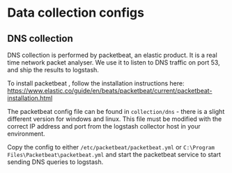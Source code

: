 # Data collection configs

## DNS collection

DNS collection is performed by packetbeat, an elastic product. It is a real time network packet analyser. We use it to listen to DNS traffic on port 53, and ship the results to logstash.

To install packetbeat , follow the installation instructions here: https://www.elastic.co/guide/en/beats/packetbeat/current/packetbeat-installation.html

The packetbeat config file can be found in `collection/dns` - there is a slight different version for windows and linux. This file must be modified with the correct IP address and port from the logstash collector host in your environment.

Copy the config to either `/etc/packetbeat/packetbeat.yml` or `C:\Program Files\Packetbeat\packetbeat.yml` and start the packetbeat service to start sending DNS queries to logstash.